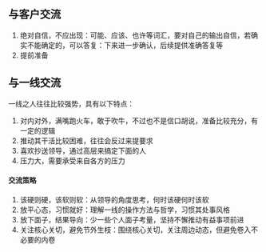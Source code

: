 ## 与客户交流
1. 绝对自信，不应出现：可能、应该、也许等词汇，要对自己的输出自信，若确实不能确定的，可以答复：下来进一步确认，后续提供准确答复等
2. 提前准备
## 与一线交流
一线之人往往比较强势，具有以下特点：
1. 对内对外，满嘴跑火车，敢于吹牛，不过也不是信口胡说，准备比较充分，有一定的逻辑
2. 推动其干活比较困难，往往会反过来提要求
3. 喜欢抄送领导，通过高层来搞定下面的人
4. 压力大，需要承受来自各方的压力
#### 交流策略
1. 该硬则硬，该软则软：从领导的角度思考，何时该硬何时该软
2. 放平心态，习惯就好：理解一线的操作方法与哲学，习惯其处事风格
3. 放下面子，结果导向：少一些个人面子考量，坚持不懈推动有益事项前进
4. 关注核心关切，避免节外生枝：围绕核心关切，关注周边动态，但避免卷入不必要的内卷
